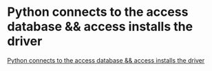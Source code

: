 # Python connects to the access database && access installs the driver
[Python connects to the access database && access installs the driver](https://aiwithcloud.com/2022/09/16/python_connects_to_the_access_database__access_installs_the_driver/)